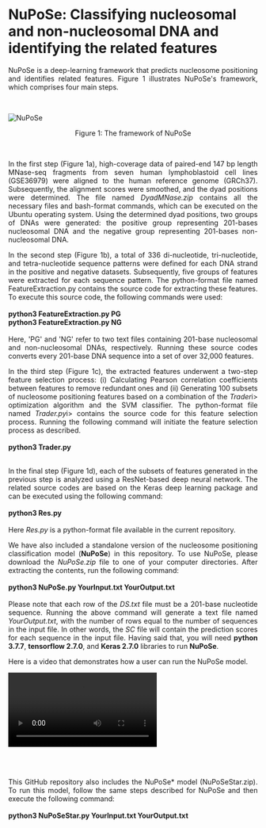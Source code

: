 # NuPoSe: Classifying nucleosomal and non-nucleosomal DNA and identifying the related features

<p align='justify'> 
NuPoSe is a deep-learning framework that predicts nucleosome positioning and identifies related features. Figure 1 illustrates NuPoSe's framework, which comprises four main steps.
</p><br>

![NuPoSe](https://github.com/MasoudiYosef/NuPoSe/assets/83264279/73dd3cd5-7a70-4d45-8b58-1047fb2c4296)
<p align='center'>Figure 1: The framework of NuPoSe</p><br>

<p align='justify'>
In the first step (Figure 1a), high-coverage data of paired-end 147 bp length MNase-seq fragments from seven human lymphoblastoid cell lines (GSE36979) were aligned to the human reference genome (GRCh37). Subsequently, the alignment scores were smoothed, and the dyad positions were determined. The file named <i>DyadMNase.zip</i> contains all the necessary files and bash-format commands, which can be executed on the Ubuntu operating system. Using the determined dyad positions, two groups of DNAs were generated: the positive group representing 201-bases nucleosomal DNA and the negative group representing 201-bases non-nucleosomal DNA.
</p>


<p align='justify'>
In the second step (Figure 1b), a total of 336 di-nucleotide, tri-nucleotide, and tetra-nucleotide sequence patterns were defined for each DNA strand in the positive and negative datasets. Subsequently, five groups of features were extracted for each sequence pattern. The python-format file named FeatureExtraction.py contains the source code for extracting these features. To execute this source code, the following commands were used:
  <br><br>
<b>python3 FeatureExtraction.py PG<br>
python3 FeatureExtraction.py NG</b>
  <br><br>
Here, 'PG' and 'NG' refer to two text files containing 201-base nucleosomal and non-nucleosomal DNAs, respectively. Running these source codes converts every 201-base DNA sequence into a set of over 32,000 features.
</p>

<p align='justify'>
In the third step (Figure 1c), the extracted features underwent a two-step feature selection process: (i) Calculating Pearson correlation coefficients between features to remove redundant ones and (ii) Generating 100 subsets of nucleosome positioning features based on a combination of the <i>Trader</i>i> optimization algorithm and the SVM classifier. The python-format file named <i>Trader.py</i>i> contains the source code for this feature selection process. Running the following command will initiate the feature selection process as described.<br><br>
  <b>python3 Trader.py</b><br><br>
</p>

<p align='justify'>
In the final step (Figure 1d), each of the subsets of features generated in the previous step is analyzed using a ResNet-based deep neural network. The related source codes are based on the Keras deep learning package and can be executed using the following command:<br><br>
  <b>python3 Res.py</b><br><br>
  Here <i>Res.py</i> is a python-format file available in the current repository.
</p>

<p align='justify'>
We have also included a standalone version of the nucleosome positioning classification model (<b>NuPoSe</b>) in this repository. To use NuPoSe, please download the <i>NuPoSe.zip</i> file to one of your computer directories. After extracting the contents, run the following command: <br><br>
<b>python3 NuPoSe.py YourInput.txt YourOutput.txt</b><br><br>
Please note that each row of the <i>DS.txt</i> file must be a 201-base nucleotide sequence. Running the above command will generate a text file named <i>YourOutput.txt</i>, with the number of rows equal to the number of sequences in the input file. In other words, the <i>SC</i> file will contain the prediction scores for each sequence in the input file. Having said that, you will need <b>python 3.7.7</b>, <b>tensorflow 2.7.0</b>, and <b>Keras 2.7.0</b> libraries to run <b>NuPoSe</b>.
</p>

<p align='justify'>
Here is a video that demonstrates how a user can run the NuPoSe model.<br>

  <video src="https://github.com/user-attachments/assets/8eaf6693-9d38-407a-b45b-ef4d43b5779e"></video>
</p>
<br><br>
<p align='justify'>
This GitHub repository also includes the NuPoSe* model (NuPoSeStar.zip). To run this model, follow the same steps described for NuPoSe and then execute the following command:<br><br>
<b>python3 NuPoSeStar.py YourInput.txt YourOutput.txt</b>
</p>
